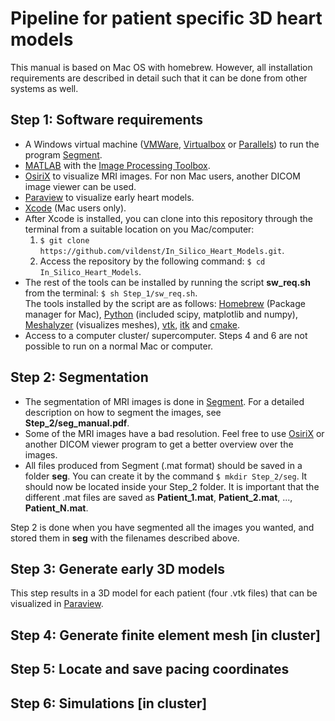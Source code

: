 # Pipeline for patient specific 3D heart models #

This manual is based on Mac OS with homebrew. However, all installation requirements are described in 
detail such that it can be done from other systems as well. 

## Step 1: Software requirements ##

* A Windows virtual machine ([VMWare](https://www.vmware.com), [Virtualbox](https://www.virtualbox.org) or [Parallels](http://www.parallels.com/eu/)) to run the program [Segment](http://medviso.com/download2/).
* [MATLAB](https://se.mathworks.com/products/matlab.html) with the [Image Processing Toolbox](https://se.mathworks.com/products/image.html).
* [OsiriX](http://www.osirix-viewer.com) to visualize MRI images. For non Mac users, another DICOM image viewer can be used.
* [Paraview](https://www.paraview.org) to visualize early heart models.
* [Xcode](https://developer.apple.com/xcode/) (Mac users only).
* After Xcode is installed, you can clone into this repository through the terminal from a suitable location on you Mac/computer:    
	1. ```$ git clone https://github.com/vildenst/In_Silico_Heart_Models.git```.
	2. Access the repository by the following command: ```$ cd In_Silico_Heart_Models```.
* The rest of the tools can be installed by running the script **sw_req.sh** from the terminal: ```$ sh Step_1/sw_req.sh```.   
The tools installed by the script are as follows: [Homebrew](https://brew.sh) (Package manager for Mac), 
[Python](http://python.org) (included scipy, matplotlib and numpy), [Meshalyzer](https://github.com/cardiosolv/meshalyzer) 
(visualizes meshes), [vtk](http://www.vtk.org), [itk](https://itk.org) and [cmake](https://cmake.org).
* Access to a computer cluster/ supercomputer. Steps 4 and 6 are not possible to run on a normal Mac or computer.



## Step 2: Segmentation ##

* The segmentation of MRI images is done in [Segment](http://medviso.com/download2/). For a detailed description on how to segment the images, see **Step_2/seg_manual.pdf**.
* Some of the MRI images have a bad resolution. Feel free to use [OsiriX](http://www.osirix-viewer.com) or another DICOM viewer program to get a better overview over the images.
* All files produced from Segment (.mat format) should be saved in a folder **seg**. You can create it by the command ```$ mkdir Step_2/seg```. It should now be located inside your Step_2 folder. It is important that the different .mat files are saved as **Patient_1.mat**, **Patient_2.mat**, ..., **Patient_N.mat**.

Step 2 is done when you have segmented all the images you wanted, and stored them in **seg** with the filenames described above.

## Step 3: Generate early 3D models ##

This step results in a 3D model for each patient (four .vtk files) that can be visualized in [Paraview](https://www.paraview.org). 


## Step 4: Generate finite element mesh [in cluster] ##

## Step 5: Locate and save pacing coordinates ##

## Step 6: Simulations [in cluster] ##